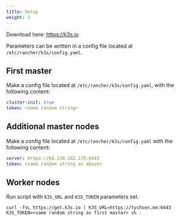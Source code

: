 ```yaml
---
title: Setup
weight: 1
---
```


Download here: https://k3s.io

Parameters can be written in a config file located at `/etc/rancher/k3s/config.yaml`.

## First master

Make a config file located at `/etc/rancher/k3s/config.yaml`, with the following content:
```yaml
cluster-init: true
token: <some random string>
```

## Additional master nodes

Make a config file located at `/etc/rancher/k3s/config.yaml` with the following content:
```yaml
server: https://94.130.182.175:6443
token: <same random string as above>
```

## Worker nodes

Run script with `K3S_URL` and `K3S_TOKEN` parameters set.

```shell
curl -fsL https://get.k3s.io | K3S_URL=https://tychsen.me:6443 K3S_TOKEN=<same random string as first master> sh -
```